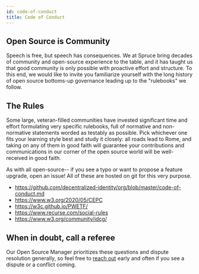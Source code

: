 ```yaml
---
id: code-of-conduct
title: Code of Conduct
---
```


## Open Source is Community

Speech is free, but speech has consequences. We at Spruce bring decades of
community and open-source experience to the table, and it has taught us that
good community is only possible with proactive effort and structure. To this
end, we would like to invite you familiarize yourself with the long history of
open source bottoms-up governance leading up to the "rulebooks" we follow.

## The Rules

Some large, veteran-filled communities have invested significant time and effort
formulating very specific rulebooks, full of normative and non-normative
statements worded as testably as possible. Pick whichever one fits your learning
style best and study it closely: all roads lead to Rome, and taking on any of
them in good faith will guarantee your contributions and communications in our
corner of the open source world will be well-received in good faith.

As with all open-source-- if you see a typo or want to propose a feature
upgrade, open an issue! All of these are hosted on git for this very purpose.
- https://github.com/decentralized-identity/org/blob/master/code-of-conduct.md
- https://www.w3.org/2020/05/CEPC
- https://w3c.github.io/PWETF/
- https://www.recurse.com/social-rules
- https://www.w3.org/community/idcg/

## When in doubt, call a referee

Our Open Source Manager prioritizes these questions and dispute resolution
generally, so feel free to [reach out](mailto:oss@spruceid.com) early and often
if you see a dispute or a conflict coming.